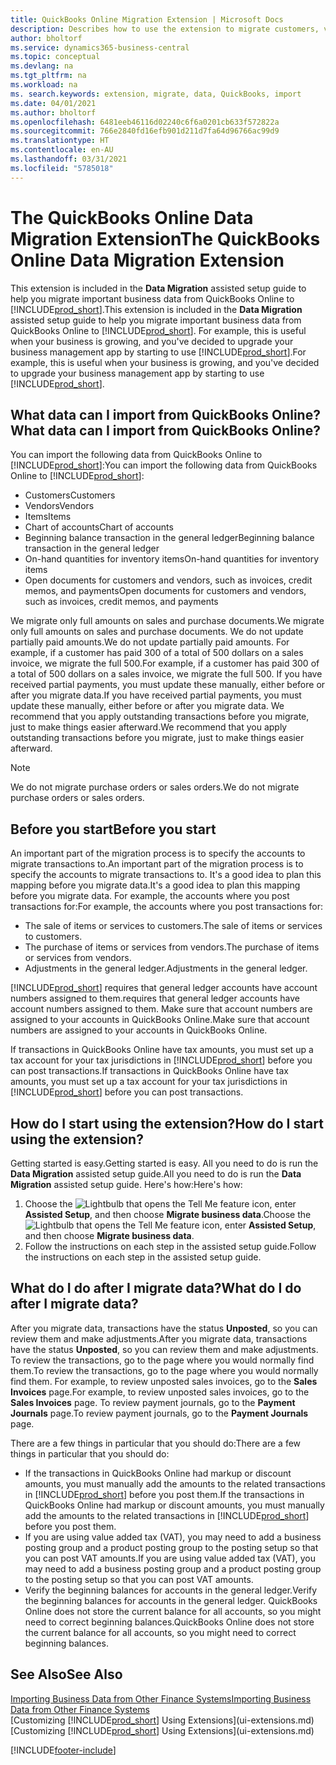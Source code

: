 ```yaml
---
title: QuickBooks Online Migration Extension | Microsoft Docs
description: Describes how to use the extension to migrate customers, vendors, items, and accounts from QuickBooks Online to Business Central.
author: bholtorf
ms.service: dynamics365-business-central
ms.topic: conceptual
ms.devlang: na
ms.tgt_pltfrm: na
ms.workload: na
ms. search.keywords: extension, migrate, data, QuickBooks, import
ms.date: 04/01/2021
ms.author: bholtorf
ms.openlocfilehash: 6481eeb46116d02240c6f6a0201cb633f572822a
ms.sourcegitcommit: 766e2840fd16efb901d211d7fa64d96766ac99d9
ms.translationtype: HT
ms.contentlocale: en-AU
ms.lasthandoff: 03/31/2021
ms.locfileid: "5785018"
---
```

# <a name="the-quickbooks-online-data-migration-extension"></a><span data-ttu-id="a4d11-103">The QuickBooks Online Data Migration Extension</span><span class="sxs-lookup"><span data-stu-id="a4d11-103">The QuickBooks Online Data Migration Extension</span></span>

<span data-ttu-id="a4d11-104">This extension is included in the **Data Migration** assisted setup guide to help you migrate important business data from QuickBooks Online to [!INCLUDE[prod_short](includes/prod_short.md)].</span><span class="sxs-lookup"><span data-stu-id="a4d11-104">This extension is included in the **Data Migration** assisted setup guide to help you migrate important business data from QuickBooks Online to [!INCLUDE[prod_short](includes/prod_short.md)].</span></span> <span data-ttu-id="a4d11-105">For example, this is useful when your business is growing, and you've decided to upgrade your business management app by starting to use [!INCLUDE[prod_short](includes/prod_short.md)].</span><span class="sxs-lookup"><span data-stu-id="a4d11-105">For example, this is useful when your business is growing, and you've decided to upgrade your business management app by starting to use [!INCLUDE[prod_short](includes/prod_short.md)].</span></span>

## <a name="what-data-can-i-import-from-quickbooks-online"></a><span data-ttu-id="a4d11-106">What data can I import from QuickBooks Online?</span><span class="sxs-lookup"><span data-stu-id="a4d11-106">What data can I import from QuickBooks Online?</span></span>

<span data-ttu-id="a4d11-107">You can import the following data from QuickBooks Online to [!INCLUDE[prod_short](includes/prod_short.md)]:</span><span class="sxs-lookup"><span data-stu-id="a4d11-107">You can import the following data from QuickBooks Online to [!INCLUDE[prod_short](includes/prod_short.md)]:</span></span>  

* <span data-ttu-id="a4d11-108">Customers</span><span class="sxs-lookup"><span data-stu-id="a4d11-108">Customers</span></span>
* <span data-ttu-id="a4d11-109">Vendors</span><span class="sxs-lookup"><span data-stu-id="a4d11-109">Vendors</span></span>
* <span data-ttu-id="a4d11-110">Items</span><span class="sxs-lookup"><span data-stu-id="a4d11-110">Items</span></span>
* <span data-ttu-id="a4d11-111">Chart of accounts</span><span class="sxs-lookup"><span data-stu-id="a4d11-111">Chart of accounts</span></span>
* <span data-ttu-id="a4d11-112">Beginning balance transaction in the general ledger</span><span class="sxs-lookup"><span data-stu-id="a4d11-112">Beginning balance transaction in the general ledger</span></span>
* <span data-ttu-id="a4d11-113">On-hand quantities for inventory items</span><span class="sxs-lookup"><span data-stu-id="a4d11-113">On-hand quantities for inventory items</span></span>
* <span data-ttu-id="a4d11-114">Open documents for customers and vendors, such as invoices, credit memos, and payments</span><span class="sxs-lookup"><span data-stu-id="a4d11-114">Open documents for customers and vendors, such as invoices, credit memos, and payments</span></span>

<span data-ttu-id="a4d11-115">We migrate only full amounts on sales and purchase documents.</span><span class="sxs-lookup"><span data-stu-id="a4d11-115">We migrate only full amounts on sales and purchase documents.</span></span> <span data-ttu-id="a4d11-116">We do not update partially paid amounts.</span><span class="sxs-lookup"><span data-stu-id="a4d11-116">We do not update partially paid amounts.</span></span> <span data-ttu-id="a4d11-117">For example, if a customer has paid 300 of a total of 500 dollars on a sales invoice, we migrate the full 500.</span><span class="sxs-lookup"><span data-stu-id="a4d11-117">For example, if a customer has paid 300 of a total of 500 dollars on a sales invoice, we migrate the full 500.</span></span> <span data-ttu-id="a4d11-118">If you have received partial payments, you must update these manually, either before or after you migrate data.</span><span class="sxs-lookup"><span data-stu-id="a4d11-118">If you have received partial payments, you must update these manually, either before or after you migrate data.</span></span> <span data-ttu-id="a4d11-119">We recommend that you apply outstanding transactions before you migrate, just to make things easier afterward.</span><span class="sxs-lookup"><span data-stu-id="a4d11-119">We recommend that you apply outstanding transactions before you migrate, just to make things easier afterward.</span></span>

> [!NOTE]  
> <span data-ttu-id="a4d11-120">We do not migrate purchase orders or sales orders.</span><span class="sxs-lookup"><span data-stu-id="a4d11-120">We do not migrate purchase orders or sales orders.</span></span>

## <a name="before-you-start"></a><span data-ttu-id="a4d11-121">Before you start</span><span class="sxs-lookup"><span data-stu-id="a4d11-121">Before you start</span></span>

<span data-ttu-id="a4d11-122">An important part of the migration process is to specify the accounts to migrate transactions to.</span><span class="sxs-lookup"><span data-stu-id="a4d11-122">An important part of the migration process is to specify the accounts to migrate transactions to.</span></span> <span data-ttu-id="a4d11-123">It's a good idea to plan this mapping before you migrate data.</span><span class="sxs-lookup"><span data-stu-id="a4d11-123">It's a good idea to plan this mapping before you migrate data.</span></span> <span data-ttu-id="a4d11-124">For example, the accounts where you post transactions for:</span><span class="sxs-lookup"><span data-stu-id="a4d11-124">For example, the accounts where you post transactions for:</span></span>  

* <span data-ttu-id="a4d11-125">The sale of items or services to customers.</span><span class="sxs-lookup"><span data-stu-id="a4d11-125">The sale of items or services to customers.</span></span>
* <span data-ttu-id="a4d11-126">The purchase of items or services from vendors.</span><span class="sxs-lookup"><span data-stu-id="a4d11-126">The purchase of items or services from vendors.</span></span>  
* <span data-ttu-id="a4d11-127">Adjustments in the general ledger.</span><span class="sxs-lookup"><span data-stu-id="a4d11-127">Adjustments in the general ledger.</span></span>  

[!INCLUDE[prod_short](includes/prod_short.md)] <span data-ttu-id="a4d11-128">requires that general ledger accounts have account numbers assigned to them.</span><span class="sxs-lookup"><span data-stu-id="a4d11-128">requires that general ledger accounts have account numbers assigned to them.</span></span> <span data-ttu-id="a4d11-129">Make sure that account numbers are assigned to your accounts in QuickBooks Online.</span><span class="sxs-lookup"><span data-stu-id="a4d11-129">Make sure that account numbers are assigned to your accounts in QuickBooks Online.</span></span>

<span data-ttu-id="a4d11-130">If transactions in QuickBooks Online have tax amounts, you must set up a tax account for your tax jurisdictions in [!INCLUDE[prod_short](includes/prod_short.md)] before you can post transactions.</span><span class="sxs-lookup"><span data-stu-id="a4d11-130">If transactions in QuickBooks Online have tax amounts, you must set up a tax account for your tax jurisdictions in [!INCLUDE[prod_short](includes/prod_short.md)] before you can post transactions.</span></span>

## <a name="how-do-i-start-using-the-extension"></a><span data-ttu-id="a4d11-131">How do I start using the extension?</span><span class="sxs-lookup"><span data-stu-id="a4d11-131">How do I start using the extension?</span></span>

<span data-ttu-id="a4d11-132">Getting started is easy.</span><span class="sxs-lookup"><span data-stu-id="a4d11-132">Getting started is easy.</span></span> <span data-ttu-id="a4d11-133">All you need to do is run the **Data Migration** assisted setup guide.</span><span class="sxs-lookup"><span data-stu-id="a4d11-133">All you need to do is run the **Data Migration** assisted setup guide.</span></span> <span data-ttu-id="a4d11-134">Here's how:</span><span class="sxs-lookup"><span data-stu-id="a4d11-134">Here's how:</span></span>

1. <span data-ttu-id="a4d11-135">Choose the ![Lightbulb that opens the Tell Me feature](media/ui-search/search_small.png "Tell me what you want to do") icon, enter **Assisted Setup**, and then choose **Migrate business data**.</span><span class="sxs-lookup"><span data-stu-id="a4d11-135">Choose the ![Lightbulb that opens the Tell Me feature](media/ui-search/search_small.png "Tell me what you want to do") icon, enter **Assisted Setup**, and then choose **Migrate business data**.</span></span>
2. <span data-ttu-id="a4d11-136">Follow the instructions on each step in the assisted setup guide.</span><span class="sxs-lookup"><span data-stu-id="a4d11-136">Follow the instructions on each step in the assisted setup guide.</span></span>

## <a name="what-do-i-do-after-i-migrate-data"></a><span data-ttu-id="a4d11-137">What do I do after I migrate data?</span><span class="sxs-lookup"><span data-stu-id="a4d11-137">What do I do after I migrate data?</span></span>

<span data-ttu-id="a4d11-138">After you migrate data, transactions have the status **Unposted**, so you can review them and make adjustments.</span><span class="sxs-lookup"><span data-stu-id="a4d11-138">After you migrate data, transactions have the status **Unposted**, so you can review them and make adjustments.</span></span> <span data-ttu-id="a4d11-139">To review the transactions, go to the page where you would normally find them.</span><span class="sxs-lookup"><span data-stu-id="a4d11-139">To review the transactions, go to the page where you would normally find them.</span></span> <span data-ttu-id="a4d11-140">For example, to review unposted sales invoices, go to the **Sales Invoices** page.</span><span class="sxs-lookup"><span data-stu-id="a4d11-140">For example, to review unposted sales invoices, go to the **Sales Invoices** page.</span></span> <span data-ttu-id="a4d11-141">To review payment journals, go to the **Payment Journals** page.</span><span class="sxs-lookup"><span data-stu-id="a4d11-141">To review payment journals, go to the **Payment Journals** page.</span></span>  

<span data-ttu-id="a4d11-142">There are a few things in particular that you should do:</span><span class="sxs-lookup"><span data-stu-id="a4d11-142">There are a few things in particular that you should do:</span></span>

* <span data-ttu-id="a4d11-143">If the transactions in QuickBooks Online had markup or discount amounts, you must manually add the amounts to the related transactions in [!INCLUDE[prod_short](includes/prod_short.md)] before you post them.</span><span class="sxs-lookup"><span data-stu-id="a4d11-143">If the transactions in QuickBooks Online had markup or discount amounts, you must manually add the amounts to the related transactions in [!INCLUDE[prod_short](includes/prod_short.md)] before you post them.</span></span>
* <span data-ttu-id="a4d11-144">If you are using value added tax (VAT), you may need to add a business posting group and a product posting group to the posting setup so that you can post VAT amounts.</span><span class="sxs-lookup"><span data-stu-id="a4d11-144">If you are using value added tax (VAT), you may need to add a business posting group and a product posting group to the posting setup so that you can post VAT amounts.</span></span>
* <span data-ttu-id="a4d11-145">Verify the beginning balances for accounts in the general ledger.</span><span class="sxs-lookup"><span data-stu-id="a4d11-145">Verify the beginning balances for accounts in the general ledger.</span></span> <span data-ttu-id="a4d11-146">QuickBooks Online does not store the current balance for all accounts, so you might need to correct beginning balances.</span><span class="sxs-lookup"><span data-stu-id="a4d11-146">QuickBooks Online does not store the current balance for all accounts, so you might need to correct beginning balances.</span></span>

## <a name="see-also"></a><span data-ttu-id="a4d11-147">See Also</span><span class="sxs-lookup"><span data-stu-id="a4d11-147">See Also</span></span>

[<span data-ttu-id="a4d11-148">Importing Business Data from Other Finance Systems</span><span class="sxs-lookup"><span data-stu-id="a4d11-148">Importing Business Data from Other Finance Systems</span></span>](across-import-data-configuration-packages.md)  
<span data-ttu-id="a4d11-149">[Customizing [!INCLUDE[prod_short](includes/prod_short.md)] Using Extensions](ui-extensions.md)</span><span class="sxs-lookup"><span data-stu-id="a4d11-149">[Customizing [!INCLUDE[prod_short](includes/prod_short.md)] Using Extensions](ui-extensions.md)</span></span>  


[!INCLUDE[footer-include](includes/footer-banner.md)]